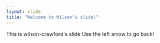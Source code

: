 ```yaml
---
layout: slide
title: "Welcome to Wilson's slide!"
---
```

This is wilson-crawford's slide
Use the left arrow to go back!
